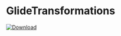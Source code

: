 # GlideTransformations

 [ ![Download](https://api.bintray.com/packages/nickunuchek/maven/glide-transformations/images/download.svg) ](https://bintray.com/nickunuchek/maven/glide-transformations/_latestVersion) 
